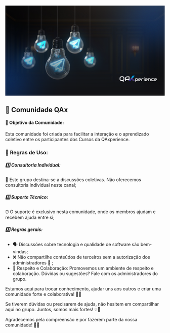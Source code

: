 ![poster](.github/poster.png)

## 🤘 Comunidade QAx

#### 🌟 **Objetivo da Comunidade:**

Esta comunidade foi criada para facilitar a interação e o aprendizado coletivo entre os participantes dos Cursos da QAxperience.

### 📜 **Regras de Uso:**

##### 1️⃣ **Consultoria Individual:**

🚫 Este grupo destina-se a discussões coletivas. Não oferecemos consultoria individual neste canal;

##### 2️⃣ **Suporte Técnico:**

⏰ O suporte é exclusivo nesta comunidade, onde os membros ajudam e recebem ajuda entre si;

##### 3️⃣ **Regras gerais:**

- 🗣️ Discussões sobre tecnologia e qualidade de software são bem-vindas;
- ❌ Não compartilhe conteúdos de terceiros sem a autorização dos administradores 🚨 ;
- 🤝 Respeito e Colaboração: Promovemos um ambiente de respeito e colaboração. Dúvidas ou sugestões? Fale com os administradores do grupo.

Estamos aqui para trocar conhecimento, ajudar uns aos outros e criar uma comunidade forte e colaborativa! 🤝💬

Se tiverem dúvidas ou precisarem de ajuda, não hesitem em compartilhar aqui no grupo.
Juntos, somos mais fortes! 💡🚀

Agradecemos pela compreensão e por fazerem parte da nossa comunidade! 👏😊
